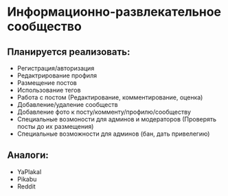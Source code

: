 # Информационно-развлекательное сообщество
## Планируется реализовать:
* Регистрация/авторизация
* Редактрирование профиля
* Размещение постов
* Использование тегов
* Работа с постом (Редактирование, комментирование, оценка)
* Добавление/удаление сообществ
* Добавление фото к посту/комменту/профилю/сообществу
* Специальные возмоности для админов и модераторов (Проверять посты до их размещения)
* Специальные возможности для админов (бан, дать привелегию)

## Аналоги:
* YaPlakal
* Pikabu
* Reddit